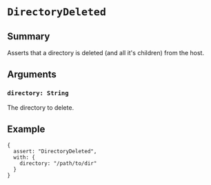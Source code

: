 # `DirectoryDeleted`

## Summary

Asserts that a directory is deleted (and all it's children) from the host.

## Arguments

### `directory: String`

The directory to delete.

## Example

```json5
{
  assert: "DirectoryDeleted",
  with: {
    directory: "/path/to/dir"
  }
}
```
